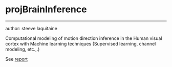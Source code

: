 # projBrainInference
----------------------------------------------

author: steeve laquitaine

Computational modeling of motion direction inference in the Human visual cortex with Machine learning techniques (Supervised learning, channel modeling, etc.,.)

See [report](https://inference-org.github.io/projBrainInference/) 
